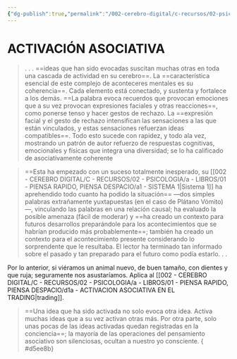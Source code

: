 ```yaml
---
{"dg-publish":true,"permalink":"/002-cerebro-digital/c-recursos/02-psicologia/a-libros/01-piensa-rapido-piensa-despacio/d1-activacion-asociativa/"}
---
```



# ACTIVACIÓN ASOCIATIVA

>. . . ==ideas que han sido evocadas suscitan muchas otras en toda una cascada de actividad en su cerebro==. La ==característica esencial de este complejo de aconteceres mentales es su coherencia==. Cada elemento está conectado, y sustenta y fortalece a los demás. ==La palabra evoca recuerdos que provocan emociones que a su vez provocan expresiones faciales y otras reacciones==, como ponerse tenso y hacer gestos de rechazo. La ==expresión facial y el gesto de rechazo intensifican las sensaciones a las que están vinculados, y estas sensaciones refuerzan ideas compatibles==. Todo esto sucede con rapidez, y todo ala vez, mostrando un patrón de autor refuerzo de respuestas cognitivas, emocionales y físicas que integra una diversidad; se lo ha calificado de asociativamente coherente

>==Esta ha empezado con un suceso totalmente inesperado, su [[002 - CEREBRO DIGITAL/C - RECURSOS/02 - PSICOLOGIA/a - LIBROS/01 - PIENSA RAPIDO, PIENSA DESPACIO/a1 - SISTEMA 1\|Sistema 1]] ha aprehendido todo cuanto ha podido la situación== —dos simples palabras extrañamente yuxtapuestas (en el caso de Plátano Vómito)—, vinculando las palabras en una relación causal; ha evaluado la posible amenaza (fácil de moderar) y ==ha creado un contexto para futuros desarrollos preparándole para los acontecimientos que se habrían producido más probablemente==; también ha creado un contexto para el acontecimiento presente considerando lo sorprendente que le resultaba. El lector ha terminado tan informado sobre el pasado y tan preparado para el futuro como podía estarlo. . .

Por lo anterior, si viéramos un animal nuevo, de buen tamaño, con dientes y que ruja; seguramente nos asustaríamos. Aplica al [[002 - CEREBRO DIGITAL/C - RECURSOS/02 - PSICOLOGIA/a - LIBROS/01 - PIENSA RAPIDO, PIENSA DESPACIO/d1a - ACTIVACION ASOCIATIVA EN EL TRADING\|trading]].

>==Una idea que ha sido activada no solo evoca otra idea. Activa muchas ideas que a su vez activan otras más. Por otra parte, solo unas pocas de las ideas activadas quedan registradas en la conciencia==; la mayoría de las operaciones del pensamiento asociativo son silenciosas, ocultan a nuestro yo consciente.
{ #d5ee8b}

